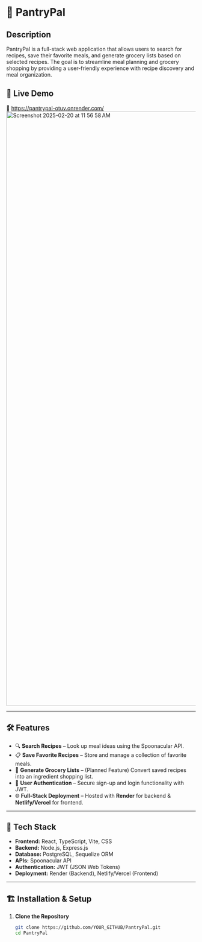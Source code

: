 # 🥑 PantryPal

## Description
PantryPal is a full-stack web application that allows users to search for recipes, save their favorite meals, and generate grocery lists based on selected recipes. The goal is to streamline meal planning and grocery shopping by providing a user-friendly experience with recipe discovery and meal organization.

## 🚀 Live Demo
🔗 https://pantrypal-otuv.onrender.com/
<img width="1577" alt="Screenshot 2025-02-20 at 11 56 58 AM" src="https://github.com/user-attachments/assets/61a1e94c-bdaf-41fe-a3d0-73a632e02231" />


---

## 🛠️ Features
- 🔍 **Search Recipes** – Look up meal ideas using the Spoonacular API.
- 📋 **Save Favorite Recipes** – Store and manage a collection of favorite meals.
- 🛒 **Generate Grocery Lists** – (Planned Feature) Convert saved recipes into an ingredient shopping list.
- 🔐 **User Authentication** – Secure sign-up and login functionality with JWT.
- 🌐 **Full-Stack Deployment** – Hosted with **Render** for backend & **Netlify/Vercel** for frontend.

---

## 📂 Tech Stack
- **Frontend:** React, TypeScript, Vite, CSS
- **Backend:** Node.js, Express.js
- **Database:** PostgreSQL, Sequelize ORM
- **APIs:** Spoonacular API
- **Authentication:** JWT (JSON Web Tokens)
- **Deployment:** Render (Backend), Netlify/Vercel (Frontend)

---

## 🏗️ Installation & Setup
1. **Clone the Repository**
   ```sh
   git clone https://github.com/YOUR_GITHUB/PantryPal.git
   cd PantryPal
